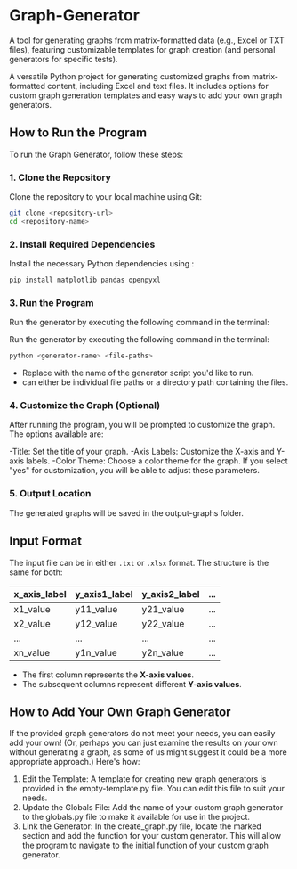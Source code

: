 # Graph-Generator
A tool for generating graphs from matrix-formatted data (e.g., Excel or TXT files), featuring customizable templates for graph creation (and personal generators for specific tests).


A versatile Python project for generating customized graphs from matrix-formatted content, including Excel and text files. It includes options for custom graph generation templates and easy ways to add your own graph generators.

## How to Run the Program

To run the Graph Generator, follow these steps:

### 1. Clone the Repository

Clone the repository to your local machine using Git:

```bash
git clone <repository-url>
cd <repository-name>
```

### 2. Install Required Dependencies
Install the necessary Python dependencies using <pip>:

```bash
pip install matplotlib pandas openpyxl
```

### 3. Run the Program
Run the generator by executing the following command in the terminal:

Run the generator by executing the following command in the terminal:
```bash
python <generator-name> <file-paths>
```
- Replace <generator-name> with the name of the generator script you'd like to run.
- <file-paths> can either be individual file paths or a directory path containing the files.

### 4. Customize the Graph (Optional)

After running the program, you will be prompted to customize the graph. The options available are:

-Title: Set the title of your graph.
-Axis Labels: Customize the X-axis and Y-axis labels.
-Color Theme: Choose a color theme for the graph.
If you select "yes" for customization, you will be able to adjust these parameters.

### 5.  Output Location

The generated graphs will be saved in the output-graphs folder.

## Input Format

The input file can be in either `.txt` or `.xlsx` format. The structure is the same for both:

| x_axis_label  | y_axis1_label  | y_axis2_label  | ... |
|---------------|----------------|----------------|-----|
| x1_value      | y11_value      | y21_value      | ... |
| x2_value      | y12_value      | y22_value      | ... |
| ...           | ...            | ...            | ... |
| xn_value      | y1n_value      | y2n_value      | ... |

- The first column represents the **X-axis values**.
- The subsequent columns represent different **Y-axis values**.


## How to Add Your Own Graph Generator

If the provided graph generators do not meet your needs, you can easily add your own! (Or, perhaps you can just examine the results on your own without generating a graph, as some of us might suggest it could be a more appropriate approach.) Here's how:

1. Edit the Template: A template for creating new graph generators is provided in the empty-template.py file. You can edit this file to suit your needs.
2. Update the Globals File: Add the name of your custom graph generator to the globals.py file to make it available for use in the project.
3. Link the Generator: In the create_graph.py file, locate the marked section and add the function for your custom generator. This will allow the program to navigate to the initial function of your custom graph generator.